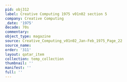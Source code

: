 ```yaml
---
pid: obj312
label: Creative Computing 1975 v01n02 section 5
company: Creative Computing
_date: '1975'
decade: 70s
commentary: 
object_type: magazine
source: Creative_Computing_v01n02_Jan-Feb_1975_Page_22
source_name: 
order: '311'
layout: qatar_item
collection: temp_collection
thumbnail: ''
manifest: ''
full: ''
---
```


